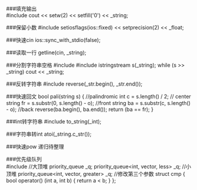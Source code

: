 ###填充输出  
    #include<iomanip>
    cout << setw(2) << setfill('0') << _string;

###保留小数
    #include<iomanip>
    setiosflags(ios::fixed) << setprecision(2) << _float;

###快速cin
    ios::sync_with_stdio(false);

###读取一行
    getline(cin, _string);

###分割字符串空格
    #include<sstream>
    #include<string>
    istringstream s(_string);
    while (s >> _string)
    	cout << _string;

###反转字符串
    #include<algorithm>
    reverse(_str.begin(), _str.end());

###快速回文
    bool pali(string s) { //palindromic
    	int c = s.length() / 2; // center
    	string fr = s.substr(0, s.length() - o); //front
    	string ba = s.substr(c, s.length() - o); //back
    	reverse(ba.begin(), ba.end());
    	return (ba == fr);
    }

###int转字符串
    #include<string>
    to_string(_int);
    
###字符串转int
	atoi(_string.c_str());

###快速pow
	递归待整理

###优先级队列	
	#include<queue>
	//大顶堆
	priority_queue<int> _q; 
	priority_queue<int, vector<int>, less<int>> _q;
	//小顶堆
	priority_queue<int, vector<int>, greater<int>> _q;
	//修改第三个参数
	struct cmp {
		bool operator() (int a, int b) {
			return a < b;
		}
	};